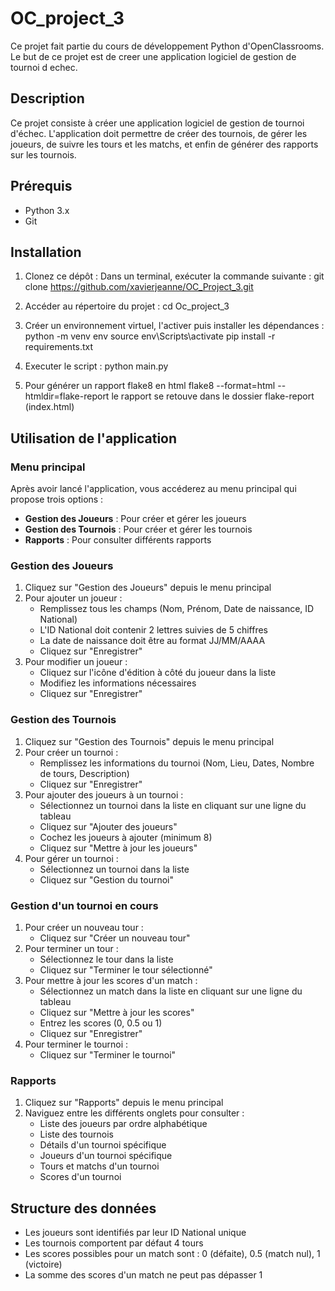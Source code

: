 # OC_project_3 

Ce projet fait partie du cours de développement Python d'OpenClassrooms. Le but de ce projet est de creer une application logiciel de gestion de tournoi d echec.

## Description

Ce projet consiste à créer une application logiciel de gestion de tournoi d'échec. L'application doit permettre de créer des tournois, de gérer les joueurs, de suivre les tours et les matchs, et enfin de générer des rapports sur les tournois.

## Prérequis

- Python 3.x
- Git

 

## Installation

1. Clonez ce dépôt :
   Dans un terminal, exécuter la commande suivante : 
   git clone https://github.com/xavierjeanne/OC_Project_3.git

2. Accéder au répertoire du projet :
   cd Oc_project_3

3. Créer un environnement virtuel, l'activer puis installer les dépendances :
   python -m venv env
   source env\Scripts\activate
   pip install -r requirements.txt

4. Executer le script :
   python main.py

5. Pour générer un rapport flake8 en html 
   flake8 --format=html --htmldir=flake-report
   le rapport se retouve dans le dossier flake-report (index.html)

## Utilisation de l'application

### Menu principal
Après avoir lancé l'application, vous accéderez au menu principal qui propose trois options :
- **Gestion des Joueurs** : Pour créer et gérer les joueurs
- **Gestion des Tournois** : Pour créer et gérer les tournois
- **Rapports** : Pour consulter différents rapports

### Gestion des Joueurs
1. Cliquez sur "Gestion des Joueurs" depuis le menu principal
2. Pour ajouter un joueur :
   - Remplissez tous les champs (Nom, Prénom, Date de naissance, ID National)
   - L'ID National doit contenir 2 lettres suivies de 5 chiffres
   - La date de naissance doit être au format JJ/MM/AAAA
   - Cliquez sur "Enregistrer"
3. Pour modifier un joueur :
   - Cliquez sur l'icône d'édition à côté du joueur dans la liste
   - Modifiez les informations nécessaires
   - Cliquez sur "Enregistrer"

### Gestion des Tournois
1. Cliquez sur "Gestion des Tournois" depuis le menu principal
2. Pour créer un tournoi :
   - Remplissez les informations du tournoi (Nom, Lieu, Dates, Nombre de tours, Description)
   - Cliquez sur "Enregistrer"
3. Pour ajouter des joueurs à un tournoi :
   - Sélectionnez un tournoi dans la liste en cliquant sur une ligne du tableau
   - Cliquez sur "Ajouter des joueurs"
   - Cochez les joueurs à ajouter (minimum 8)
   - Cliquez sur "Mettre à jour les joueurs"
4. Pour gérer un tournoi :
   - Sélectionnez un tournoi dans la liste
   - Cliquez sur "Gestion du tournoi"

### Gestion d'un tournoi en cours
1. Pour créer un nouveau tour :
   - Cliquez sur "Créer un nouveau tour"
2. Pour terminer un tour :
   - Sélectionnez le tour dans la liste
   - Cliquez sur "Terminer le tour sélectionné"
3. Pour mettre à jour les scores d'un match :
   - Sélectionnez un match dans la liste en cliquant sur une ligne du tableau
   - Cliquez sur "Mettre à jour les scores"
   - Entrez les scores (0, 0.5 ou 1)
   - Cliquez sur "Enregistrer"
4. Pour terminer le tournoi :
   - Cliquez sur "Terminer le tournoi"

### Rapports
1. Cliquez sur "Rapports" depuis le menu principal
2. Naviguez entre les différents onglets pour consulter :
   - Liste des joueurs par ordre alphabétique
   - Liste des tournois
   - Détails d'un tournoi spécifique
   - Joueurs d'un tournoi spécifique
   - Tours et matchs d'un tournoi
   - Scores d'un tournoi

## Structure des données
- Les joueurs sont identifiés par leur ID National unique
- Les tournois comportent par défaut 4 tours
- Les scores possibles pour un match sont : 0 (défaite), 0.5 (match nul), 1 (victoire)
- La somme des scores d'un match ne peut pas dépasser 1


